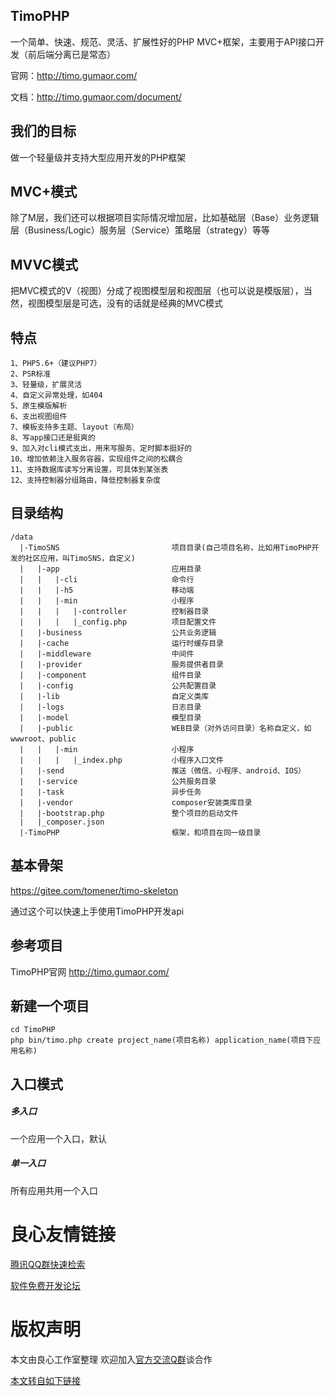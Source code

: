 ## TimoPHP

一个简单、快速、规范、灵活、扩展性好的PHP MVC+框架，主要用于API接口开发（前后端分离已是常态）

官网：http://timo.gumaor.com/

文档：http://timo.gumaor.com/document/

## 我们的目标

做一个轻量级并支持大型应用开发的PHP框架

## MVC+模式

除了M层，我们还可以根据项目实际情况增加层，比如基础层（Base）业务逻辑层（Business/Logic）服务层（Service）策略层（strategy）等等

## MVVC模式

把MVC模式的V（视图）分成了视图模型层和视图层（也可以说是模版层），当然，视图模型层是可选，没有的话就是经典的MVC模式

## 特点
    1、PHP5.6+（建议PHP7）
    2、PSR标准
    3、轻量级，扩展灵活
    4、自定义异常处理，如404
    5、原生模版解析
    6、支出视图组件
    7、模板支持多主题、layout（布局）
    8、写app接口还是挺爽的
    9、加入对cli模式支出，用来写服务、定时脚本挺好的
    10、增加依赖注入服务容器，实现组件之间的松耦合
    11、支持数据库读写分离设置，可具体到某张表
    12、支持控制器分组路由，降低控制器复杂度
    
## 目录结构

```
/data
  |-TimoSNS                         项目目录(自己项目名称，比如用TimoPHP开发的社区应用，叫TimoSNS，自定义)
  |   |-app                         应用目录
  |   |   |-cli                     命令行
  |   |   |-h5                      移动端
  |   |   |-min                     小程序
  |   |   |   |-controller          控制器目录
  |   |   |   |_config.php          项目配置文件
  |   |-business                    公共业务逻辑
  |   |-cache                       运行时缓存目录
  |   |-middleware                  中间件
  |   |-provider                    服务提供者目录
  |   |-component                   组件目录
  |   |-config                      公共配置目录
  |   |-lib                         自定义类库
  |   |-logs                        日志目录
  |   |-model                       模型目录
  |   |-public                      WEB目录（对外访问目录）名称自定义，如wwwroot、public
  |   |   |-min                     小程序
  |   |   |   |_index.php           小程序入口文件
  |   |-send                        推送（微信、小程序、android、IOS）
  |   |-service                     公共服务目录
  |   |-task                        异步任务
  |   |-vendor                      composer安装类库目录
  |   |-bootstrap.php               整个项目的启动文件
  |   |_composer.json
  |-TimoPHP                         框架，和项目在同一级目录
 ```
 
## 基本骨架
 
 https://gitee.com/tomener/timo-skeleton
 
 通过这个可以快速上手使用TimoPHP开发api
 
## 参考项目
 
 TimoPHP官网 http://timo.gumaor.com/

## 新建一个项目
```
cd TimoPHP
php bin/timo.php create project_name(项目名称) application_name(项目下应用名称)
```


## 入口模式

##### 多入口
一个应用一个入口，默认

##### 单一入口
所有应用共用一个入口



 # 良心友情链接

[腾讯QQ群快速检索](http://u.720life.cn/s/8cf73f7c)

[软件免费开发论坛](http://u.720life.cn/s/bbb01dc0)

# 版权声明 

本文由良心工作室整理 欢迎加入[官方交流Q群](https://u.720life.cn/s/f2316816)谈合作

[本文转自如下链接](http://u.720life.cn/g/2e71d0f0a5c601172267ba20d3a43c6e859e3727421e5ffaa051cb376f64e78eb3877fec95320eb9607b1e18bc87a69bacfceb236231bb9572e04e0bafd5c4d0)